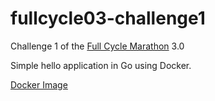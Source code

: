 # fullcycle03-challenge1

Challenge 1 of the [Full Cycle Marathon](https://maratona.fullcycle.com.br/) 3.0

Simple hello application in Go using Docker.

[Docker Image](https://hub.docker.com/r/axell13/fullcycle03-challenge1)
